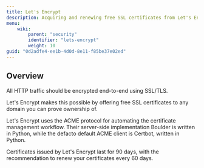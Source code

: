 ```yaml
---
title: Let's Encrypt
description: Acquiring and renewing free SSL certificates from Let's Encrypt
menu:
    wiki:
        parent: "security"
        identifier: "lets-encrypt"
        weight: 10
guid: "0d2adfe4-ee1b-4d0d-8e11-f85be37e02ed"
---
```


## Overview

All HTTP traffic should be encrypted end-to-end using SSL/TLS.

Let's Encrypt makes this possible by offering free SSL certificates to any domain you can prove ownership of.

Let's Encrypt uses the ACME protocol for automating the certificate management workflow. Their server-side implementation Boulder is written in Python,
while the defacto default ACME client is Certbot, written in Python.

Certificates issued by Let's Encrypt last for 90 days, with the recommendation to renew your certificates every 60 days.
